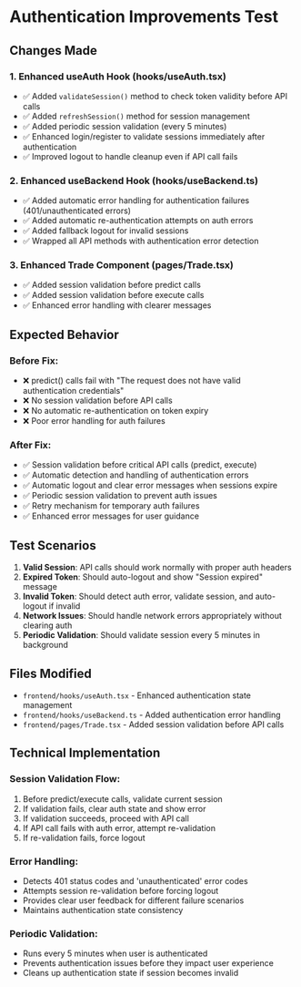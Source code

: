 # Authentication Improvements Test

## Changes Made

### 1. Enhanced useAuth Hook (hooks/useAuth.tsx)
- ✅ Added `validateSession()` method to check token validity before API calls
- ✅ Added `refreshSession()` method for session management
- ✅ Added periodic session validation (every 5 minutes) 
- ✅ Enhanced login/register to validate sessions immediately after authentication
- ✅ Improved logout to handle cleanup even if API call fails

### 2. Enhanced useBackend Hook (hooks/useBackend.ts)
- ✅ Added automatic error handling for authentication failures (401/unauthenticated errors)
- ✅ Added automatic re-authentication attempts on auth errors
- ✅ Added fallback logout for invalid sessions
- ✅ Wrapped all API methods with authentication error detection

### 3. Enhanced Trade Component (pages/Trade.tsx)
- ✅ Added session validation before predict calls
- ✅ Added session validation before execute calls
- ✅ Enhanced error handling with clearer messages

## Expected Behavior

### Before Fix:
- ❌ predict() calls fail with "The request does not have valid authentication credentials"
- ❌ No session validation before API calls
- ❌ No automatic re-authentication on token expiry
- ❌ Poor error handling for auth failures

### After Fix:
- ✅ Session validation before critical API calls (predict, execute)
- ✅ Automatic detection and handling of authentication errors
- ✅ Automatic logout and clear error messages when sessions expire
- ✅ Periodic session validation to prevent auth issues
- ✅ Retry mechanism for temporary auth failures
- ✅ Enhanced error messages for user guidance

## Test Scenarios

1. **Valid Session**: API calls should work normally with proper auth headers
2. **Expired Token**: Should auto-logout and show "Session expired" message
3. **Invalid Token**: Should detect auth error, validate session, and auto-logout if invalid
4. **Network Issues**: Should handle network errors appropriately without clearing auth
5. **Periodic Validation**: Should validate session every 5 minutes in background

## Files Modified

- `frontend/hooks/useAuth.tsx` - Enhanced authentication state management
- `frontend/hooks/useBackend.ts` - Added authentication error handling
- `frontend/pages/Trade.tsx` - Added session validation before API calls

## Technical Implementation

### Session Validation Flow:
1. Before predict/execute calls, validate current session
2. If validation fails, clear auth state and show error
3. If validation succeeds, proceed with API call
4. If API call fails with auth error, attempt re-validation
5. If re-validation fails, force logout

### Error Handling:
- Detects 401 status codes and 'unauthenticated' error codes
- Attempts session re-validation before forcing logout
- Provides clear user feedback for different failure scenarios
- Maintains authentication state consistency

### Periodic Validation:
- Runs every 5 minutes when user is authenticated
- Prevents authentication issues before they impact user experience
- Cleans up authentication state if session becomes invalid